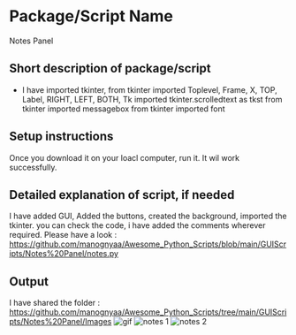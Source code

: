 # Package/Script Name
Notes Panel

## Short description of package/script

- I have imported tkinter,
from tkinter imported Toplevel, Frame, X, TOP, Label, RIGHT, LEFT, BOTH, Tk
imported tkinter.scrolledtext as tkst
from tkinter imported messagebox
from tkinter imported font
 
## Setup instructions
Once you download it on your loacl computer, run it. It wil work successfully.

## Detailed explanation of script, if needed
I have added GUI, Added the buttons, created the background, imported the tkinter. 
you can check the code, i have added the comments wherever required. Please have a look :
https://github.com/manognyaa/Awesome_Python_Scripts/blob/main/GUIScripts/Notes%20Panel/notes.py

## Output
I have shared the folder :  https://github.com/manognyaa/Awesome_Python_Scripts/tree/main/GUIScripts/Notes%20Panel/Images
![gif](https://user-images.githubusercontent.com/77045147/122080415-dfda5a00-ce1b-11eb-8a4f-ae9cda3b5321.gif)
![notes 1](https://user-images.githubusercontent.com/77045147/122080435-e537a480-ce1b-11eb-845b-9b3f90319a5d.png)
![notes 2](https://user-images.githubusercontent.com/77045147/122080445-e7016800-ce1b-11eb-8fe0-42341f24f1a2.png)

